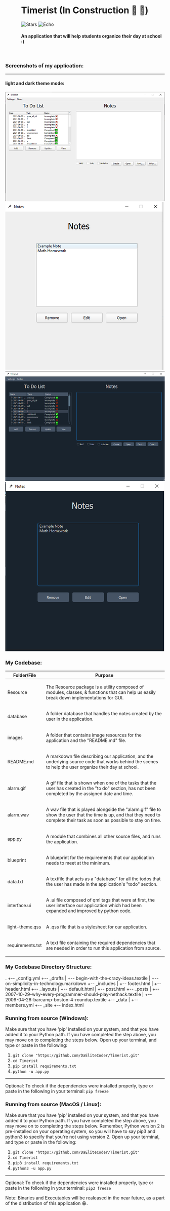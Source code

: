 <div style="margin-left: 50px">
<h1>Timerist (In Construction 👷 🚧)</h1>
<img alt="Stars" src="https://img.shields.io/badge/build-passing-brightgreen">
<img alt="Echo" src="https://img.shields.io/github/issues-raw/DaEliteCoder/Timerist">
<h4>An application that will help students organize their day at school :)</h4>
</div>
<br>

### Screenshots of my application:
---
#### light and dark theme mode:
<img src="images/main.png">
<img src="images/notes.png">
<img src="images/main-dark.png">
<img src="images/notes-dark.png">



### My Codebase:
| Folder/File     | Purpose       
| -------------   |:-------------:
| Resource        | <p align="left">The Resource package is a utility composed of modules, classes, & functions that can help us easily break down implementations for GUI.</p> 
| database        | <p align="left">A folder database that handles the notes created by the user in the application.</p>      
| images          | <p align="left">A folder that contains image resources for the application and the "README.md" file.</p>
| README.md       | <p align="left">A markdown file describing our application, and the underlying source code that works behind the scenes to help the user organize their day at school.</p>
| alarm.gif       | <p align="left">A gif file that is shown when one of the tasks that the user has created in the "to do" section, has not been completed by the assigned date and time.</p>
| alarm.wav       | <p align="left">A wav file that is played alongside the "alarm.gif" file to show the user that the time is up, and that they need to complete their task as soon as possible to stay on time.</p>
| app.py          | <p align="left">A module that combines all other source files, and runs the application.</p>
| blueprint       | <p align="left">A blueprint for the requirements that our application needs to meet at the minimum.</p>
| data.txt        | <p align="left">A textfile that acts as a "database" for all the todos that the user has made in the application's "todo" section.</p>
| interface.ui    | <p align="left">A .ui file composed of qml tags that were at first, the user interface our application which had been expanded and improved by python code.</p>
| light-theme.qss | <p align="left">A .qss file that is a stylesheet for our application.</p>
| requirements.txt | <p align="left">A text file containing the required dependencies that are needed in order to run this application from source.</p>

### My Codebase Directory Structure:
.
+-- _config.yml
+-- _drafts
|   +-- begin-with-the-crazy-ideas.textile
|   +-- on-simplicity-in-technology.markdown
+-- _includes
|   +-- footer.html
|   +-- header.html
+-- _layouts
|   +-- default.html
|   +-- post.html
+-- _posts
|   +-- 2007-10-29-why-every-programmer-should-play-nethack.textile
|   +-- 2009-04-26-barcamp-boston-4-roundup.textile
+-- _data
|   +-- members.yml
+-- _site
+-- index.html

### Running from source (Windows):
Make sure that you have 'pip' installed on your system, and that you have added it to your Python path.
If you have completed the step above, you may move on to completing the steps below.
Open up your terminal, and type or paste in the following:
1. `git clone "https://github.com/DaEliteCoder/Timerist.git"`
2. `cd Timerist`
3. `pip install requirements.txt`
4. `python -u app.py`
---
Optional: To check if the dependencies were installed properly, type or paste in the following in your terminal: 
`pip freeze`
### Running from source (MacOS / Linux):
Make sure that you have 'pip' installed on your system, and that you have added it to your Python path.
If you have completed the step above, you may move on to completing the steps below. Remember, Python version 2 is pre-installed on your operating system, so you will have to say pip3 and python3 to specify that you're not using version 2.
Open up your terminal, and type or paste in the following:
1. `git clone "https://github.com/DaEliteCoder/Timerist.git"`
2. `cd Timerist`
3. `pip3 install requirements.txt`
4. `python3 -u app.py`
---
Optional: To check if the dependencies were installed properly, type or paste in the following in your terminal: 
`pip3 freeze`

Note: Binaries and Executables will be realeased in the near future, as a part of the distribution of this application 😀.






